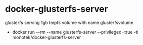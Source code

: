 # docker-glusterfs-server

glusterfs serving 1gb tmpfs volume with name glusterfsvolume

* docker run --rm --name glusterfs-server --privileged=true -ti monotek/docker-glusterfs-server
